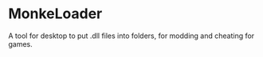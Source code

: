 # MonkeLoader
A tool for desktop to put .dll files into folders, for modding and cheating for games.

